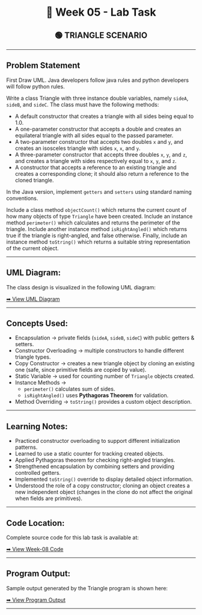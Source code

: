 <h1 align="center">📄 Week 05 - Lab Task</h1>

<h2 align="center">🟢 TRIANGLE SCENARIO</h2>

---

## Problem Statement

First Draw UML. Java developers follow java rules and python developers will follow python rules.

Write a class Triangle with three instance double variables, namely `sideA`, `sideB`, and `sideC`. The class must have the following methods:

- A default constructor that creates a triangle with all sides being equal to 1.0.
- A one-parameter constructor that accepts a double and creates an equilateral triangle with all sides equal to the passed parameter.
- A two-parameter constructor that accepts two doubles `x` and `y`, and creates an isosceles triangle with sides `x`, `x`, and `y`.
- A three-parameter constructor that accepts three doubles `x`, `y`, and `z`, and creates a triangle with sides respectively equal to `x`, `y`, and `z`.
- A constructor that accepts a reference to an existing triangle and creates a corresponding clone; it should also return a reference to the cloned triangle.

In the Java version, implement `getters` and `setters` using standard naming conventions.

Include a class method `objectCount()` which returns the current count of how many objects of type `Triangle` have been created. 
Include an instance method `perimeter()` which calculates and returns the perimeter of the triangle. 
Include another instance method `isRightAngled()` which returns true if the triangle is right-angled, and false otherwise. 
Finally, include an instance method `toString()` which returns a suitable string representation of the current object.

--- 

## UML Diagram:

The class design is visualized in the following UML diagram: 

[➡ View UML Diagram](./uml.png)

---


## Concepts Used:

- Encapsulation → private fields (`sideA`, `sideB`, `sideC`) with public getters & setters.
- Constructor Overloading → multiple constructors to handle different triangle types.
- Copy Constructor → creates a new triangle object by cloning an existing one (safe, since primitive fields are copied by value).
- Static Variable → used for counting number of `Triangle` objects created.
- Instance Methods →
    - `perimeter()` calculates sum of sides.
    - `isRightAngled()` uses **Pythagoras Theorem** for validation.
- Method Overriding → `toString()` provides a custom object description.

---

## Learning Notes:

- Practiced constructor overloading to support different initialization patterns.
- Learned to use a static counter for tracking created objects.
- Applied Pythagoras theorem for checking right-angled triangles.
- Strengthened encapsulation by combining setters and providing controlled getters.
- Implemented `toString()` override to display detailed object information.  
- Understood the role of a copy constructor; cloning an object creates a new independent object 
(changes in the clone do not affect the original when fields are primitives).

---

## Code Location:

Complete source code for this lab task is available at: 

[➡ View Week-08 Code](./code)

---

## Program Output:

Sample output generated by the Triangle program is shown here: 

[➡ View Program Output](./output.png)

---
